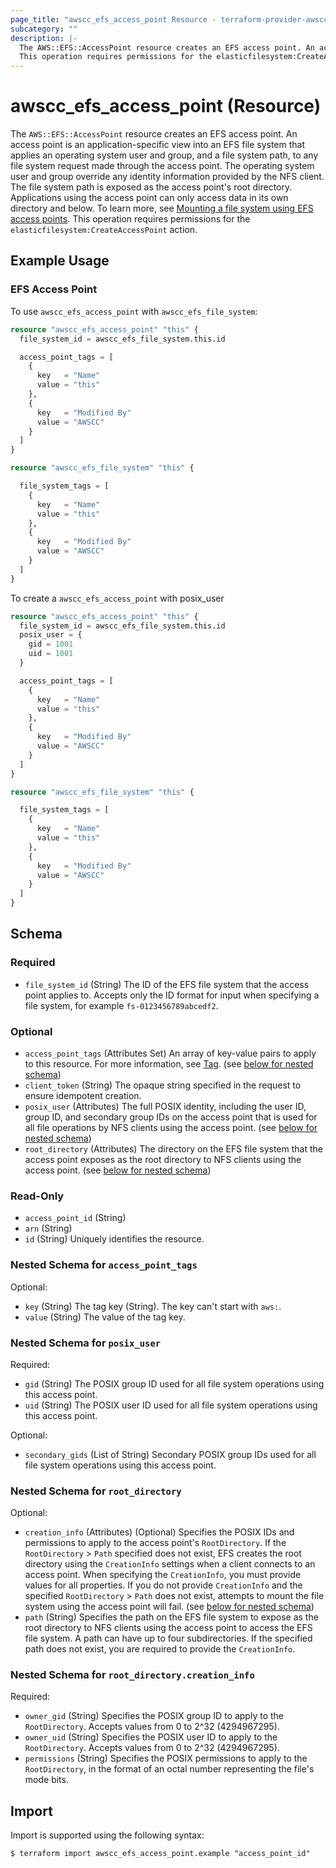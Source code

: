 ```yaml
---
page_title: "awscc_efs_access_point Resource - terraform-provider-awscc"
subcategory: ""
description: |-
  The AWS::EFS::AccessPoint resource creates an EFS access point. An access point is an application-specific view into an EFS file system that applies an operating system user and group, and a file system path, to any file system request made through the access point. The operating system user and group override any identity information provided by the NFS client. The file system path is exposed as the access point's root directory. Applications using the access point can only access data in its own directory and below. To learn more, see Mounting a file system using EFS access points https://docs.aws.amazon.com/efs/latest/ug/efs-access-points.html.
  This operation requires permissions for the elasticfilesystem:CreateAccessPoint action.
---
```


# awscc_efs_access_point (Resource)

The ``AWS::EFS::AccessPoint`` resource creates an EFS access point. An access point is an application-specific view into an EFS file system that applies an operating system user and group, and a file system path, to any file system request made through the access point. The operating system user and group override any identity information provided by the NFS client. The file system path is exposed as the access point's root directory. Applications using the access point can only access data in its own directory and below. To learn more, see [Mounting a file system using EFS access points](https://docs.aws.amazon.com/efs/latest/ug/efs-access-points.html).
 This operation requires permissions for the ``elasticfilesystem:CreateAccessPoint`` action.

## Example Usage

### EFS Access Point
To use `awscc_efs_access_point` with `awscc_efs_file_system`:
```terraform
resource "awscc_efs_access_point" "this" {
  file_system_id = awscc_efs_file_system.this.id

  access_point_tags = [
    {
      key   = "Name"
      value = "this"
    },
    {
      key   = "Modified By"
      value = "AWSCC"
    }
  ]
}

resource "awscc_efs_file_system" "this" {

  file_system_tags = [
    {
      key   = "Name"
      value = "this"
    },
    {
      key   = "Modified By"
      value = "AWSCC"
    }
  ]
}
```

To create a `awscc_efs_access_point` with posix_user
```terraform
resource "awscc_efs_access_point" "this" {
  file_system_id = awscc_efs_file_system.this.id
  posix_user = {
    gid = 1001
    uid = 1001
  }

  access_point_tags = [
    {
      key   = "Name"
      value = "this"
    },
    {
      key   = "Modified By"
      value = "AWSCC"
    }
  ]
}

resource "awscc_efs_file_system" "this" {

  file_system_tags = [
    {
      key   = "Name"
      value = "this"
    },
    {
      key   = "Modified By"
      value = "AWSCC"
    }
  ]
}
```

<!-- schema generated by tfplugindocs -->
## Schema

### Required

- `file_system_id` (String) The ID of the EFS file system that the access point applies to. Accepts only the ID format for input when specifying a file system, for example ``fs-0123456789abcedf2``.

### Optional

- `access_point_tags` (Attributes Set) An array of key-value pairs to apply to this resource.
 For more information, see [Tag](https://docs.aws.amazon.com/AWSCloudFormation/latest/UserGuide/aws-properties-resource-tags.html). (see [below for nested schema](#nestedatt--access_point_tags))
- `client_token` (String) The opaque string specified in the request to ensure idempotent creation.
- `posix_user` (Attributes) The full POSIX identity, including the user ID, group ID, and secondary group IDs on the access point that is used for all file operations by NFS clients using the access point. (see [below for nested schema](#nestedatt--posix_user))
- `root_directory` (Attributes) The directory on the EFS file system that the access point exposes as the root directory to NFS clients using the access point. (see [below for nested schema](#nestedatt--root_directory))

### Read-Only

- `access_point_id` (String)
- `arn` (String)
- `id` (String) Uniquely identifies the resource.

<a id="nestedatt--access_point_tags"></a>
### Nested Schema for `access_point_tags`

Optional:

- `key` (String) The tag key (String). The key can't start with ``aws:``.
- `value` (String) The value of the tag key.


<a id="nestedatt--posix_user"></a>
### Nested Schema for `posix_user`

Required:

- `gid` (String) The POSIX group ID used for all file system operations using this access point.
- `uid` (String) The POSIX user ID used for all file system operations using this access point.

Optional:

- `secondary_gids` (List of String) Secondary POSIX group IDs used for all file system operations using this access point.


<a id="nestedatt--root_directory"></a>
### Nested Schema for `root_directory`

Optional:

- `creation_info` (Attributes) (Optional) Specifies the POSIX IDs and permissions to apply to the access point's ``RootDirectory``. If the ``RootDirectory`` > ``Path`` specified does not exist, EFS creates the root directory using the ``CreationInfo`` settings when a client connects to an access point. When specifying the ``CreationInfo``, you must provide values for all properties. 
  If you do not provide ``CreationInfo`` and the specified ``RootDirectory`` > ``Path`` does not exist, attempts to mount the file system using the access point will fail. (see [below for nested schema](#nestedatt--root_directory--creation_info))
- `path` (String) Specifies the path on the EFS file system to expose as the root directory to NFS clients using the access point to access the EFS file system. A path can have up to four subdirectories. If the specified path does not exist, you are required to provide the ``CreationInfo``.

<a id="nestedatt--root_directory--creation_info"></a>
### Nested Schema for `root_directory.creation_info`

Required:

- `owner_gid` (String) Specifies the POSIX group ID to apply to the ``RootDirectory``. Accepts values from 0 to 2^32 (4294967295).
- `owner_uid` (String) Specifies the POSIX user ID to apply to the ``RootDirectory``. Accepts values from 0 to 2^32 (4294967295).
- `permissions` (String) Specifies the POSIX permissions to apply to the ``RootDirectory``, in the format of an octal number representing the file's mode bits.

## Import

Import is supported using the following syntax:

```shell
$ terraform import awscc_efs_access_point.example "access_point_id"
```
